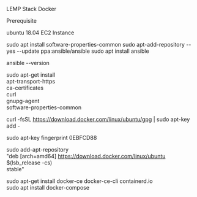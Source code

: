 
LEMP Stack Docker 

Prerequisite

ubuntu 18.04 EC2 Instance


sudo apt install software-properties-common
sudo apt-add-repository --yes --update ppa:ansible/ansible
sudo apt install ansible

ansible --version  


sudo apt-get install \
    apt-transport-https \
    ca-certificates \
    curl \
    gnupg-agent \
    software-properties-common

curl -fsSL https://download.docker.com/linux/ubuntu/gpg | sudo apt-key add -

sudo apt-key fingerprint 0EBFCD88

 sudo add-apt-repository \
   "deb [arch=amd64] https://download.docker.com/linux/ubuntu \
   $(lsb_release -cs) \
   stable"

sudo apt-get install docker-ce docker-ce-cli containerd.io \
sudo apt install docker-compose
